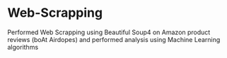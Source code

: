# Web-Scrapping
Performed Web Scrapping using Beautiful Soup4 on Amazon product reviews (boAt Airdopes) and performed analysis using Machine Learning algorithms
